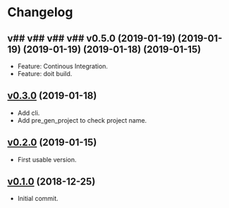 # Changelog

## v## v## v## v## v0.5.0 (2019-01-19) (2019-01-19) (2019-01-19) (2019-01-18) (2019-01-15)

* Feature: Continous Integration.
* Feature: doit build.

## [v0.3.0](https://github.com/javiersanp/snek-template/compare/v0.2.0...v0.3.0) (2019-01-18)

* Add cli.
* Add pre_gen_project to check project name.

## [v0.2.0](https://github.com/javiersanp/snek-template/compare/v0.1.0...v0.2.0) (2019-01-15)

* First usable version.

## [v0.1.0](https://github.com/javiersanp/snek-template/tree/v0.1.0) (2018-12-25)

* Initial commit.


